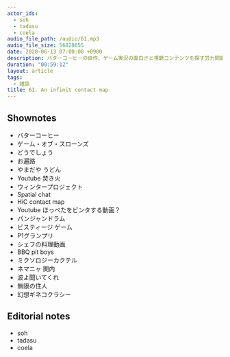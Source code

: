 ```yaml
---
actor_ids:
  - soh
  - tadasu
  - coela
audio_file_path: /audio/61.mp3
audio_file_size: 56828655
date: 2020-06-13 07:00:00 +0900
description: バターコーヒーの自作、ゲーム実況の面白さと視聴コンテンツを探す労力問題、おすすめのYoutubeやアニメについて話しました。
duration: "00:59:12"
layout: article
tags:
  - 雑談
title: 61. An infinit contact map
---
```


## Shownotes
- バターコーヒー
- ゲーム・オブ・スローンズ
- どうでしょう
- お遍路
- やまだや うどん
- Youtube 焚き火
- ウィンタープロジェクト
- Spatial chat
- HiC contact map
- Youtube ほっぺたをビンタする動画？
- パンジャンドラム
- ビスティージ ゲーム
- P1グランプリ
- シェフの料理動画
- BBQ pit boys
- ミクソロジーカクテル
- ネマニャ 関内
- 波よ聞いてくれ
- 無限の住人
- 幻想ギネコクラシー

## Editorial notes
- soh
- tadasu
- coela
